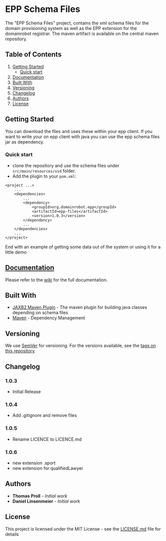 # EPP Schema Files 

The "EPP Schema Files" project, contains the xml schema files for the domain provisioning system as well as the EPP extension for the domainrobot registrar. 
The maven artifact is available on the central maven repository.

## Table of Contents
1. [Getting Started](#getting-started)
   * [Quick start](#quick-start)
2. [Documentation](#documentation)
3. [Built With](#built-with)
4. [Versioning](#versioning)
5. [Changelog](#changelog)
6. [Authors](#authors) 
7. [License](#licence)


## Getting Started

You can download the files and uses these within your epp client. If you want to write your on epp client with java you can use the epp schema files jar as dependency.


### Quick start

* clone the repository and use the schema files under `src/main/resources/xsd` folder.
* Add the plugin to your `pom.xml`:

```
<project ...>
	...
	<dependencies>
		...
		<dependency>
			<groupId>org.domainrobot.epp</groupId>
			<artifactId>epp-files</artifactId>
			<version>1.0.3</version>
		</dependency>
		...
	</dependencies>
	...
</project>
```


End with an example of getting some data out of the system or using it for a little demo

## [Documentation](https://help.internetx.com/epp) ##

Please refer to the [wiki](https://en.help.internetx.com/display/APIEN/EPP) for the full documentation.

## Built With

* [JAXB2 Maven Plugin](https://github.com/highsource/maven-jaxb2-plugin ) - The maven plugin for building java classes depending on schema files
* [Maven](https://maven.apache.org/) - Dependency Management


## Versioning

We use [SemVer](http://semver.org/) for versioning. For the versions available, see the [tags on this repository](https://github.com/your/project/tags). 

## Changelog

### 1.0.3
* Initial Release
### 1.0.4
* Add .gitignore and remove files
### 1.0.5
* Rename LICENCE to LICENCE.md
### 1.0.6
* new extension .sport
* new extension for qualifiedLawyer

## Authors

* **Thomas Proll** - *Initial work*
* **Daniel Linsenmeier** - *Initial work*


## License

This project is licensed under the MIT License - see the [LICENSE.md](LICENSE.md) file for details


